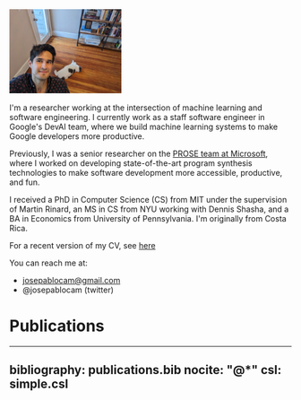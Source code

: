 <img src="static/profile.jpeg" alt="profile" width="200"/>

I'm a researcher working at the intersection of machine learning
and software engineering. I currently work as a staff software 
engineer in Google's DevAI team, where we build machine learning
systems to make Google developers more productive.

Previously, I was a
senior researcher on the [PROSE team at Microsoft](https://www.microsoft.com/en-us/research/group/prose/),
where I worked on developing state-of-the-art program synthesis technologies to make software development
more accessible, productive, and fun.

I received a PhD in 
Computer Science (CS) from MIT under the supervision of Martin Rinard, an MS
in CS from NYU working with Dennis Shasha, and a BA in Economics from
University of Pennsylvania. I'm originally from Costa Rica.

For a recent version of my CV, see [here](static/cambronero-cv.pdf)

You can reach me at:

- josepablocam@gmail.com
- \@josepablocam (twitter)


# Publications

---
bibliography: publications.bib
nocite: "@*"
csl: simple.csl
---
